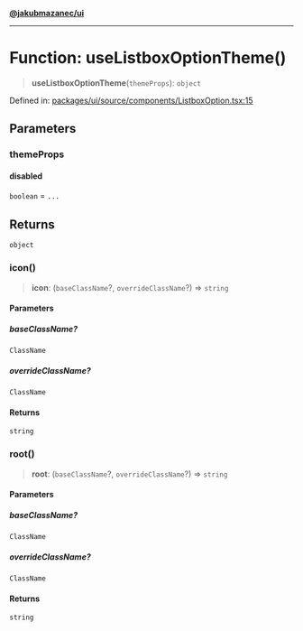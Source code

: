 [**@jakubmazanec/ui**](../README.md)

---

# Function: useListboxOptionTheme()

> **useListboxOptionTheme**(`themeProps`): `object`

Defined in:
[packages/ui/source/components/ListboxOption.tsx:15](https://github.com/jakubmazanec/tools/blob/40ba1fb8bbde716fbe797d7886fffe14521e098a/packages/ui/source/components/ListboxOption.tsx#L15)

## Parameters

### themeProps

#### disabled

`boolean` = `...`

## Returns

`object`

### icon()

> **icon**: (`baseClassName`?, `overrideClassName`?) => `string`

#### Parameters

##### baseClassName?

`ClassName`

##### overrideClassName?

`ClassName`

#### Returns

`string`

### root()

> **root**: (`baseClassName`?, `overrideClassName`?) => `string`

#### Parameters

##### baseClassName?

`ClassName`

##### overrideClassName?

`ClassName`

#### Returns

`string`
